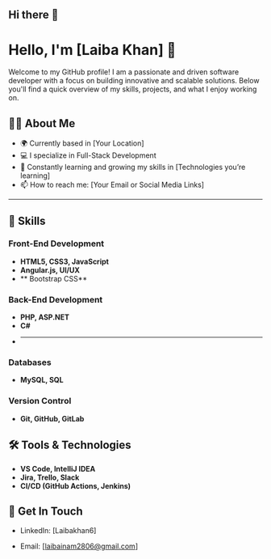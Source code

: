 ## Hi there 👋
# Hello, I'm [Laiba Khan] 👋

Welcome to my GitHub profile! I am a passionate and driven software developer with a focus on building innovative and scalable solutions. Below you'll find a quick overview of my skills, projects, and what I enjoy working on.

## 👨‍💻 About Me

- 🌍 Currently based in [Your Location]
- 💻 I specialize in Full-Stack Development
- 🌱 Constantly learning and growing my skills in [Technologies you’re learning]
- 📫 How to reach me: [Your Email or Social Media Links]

---

## 🚀 Skills

### Front-End Development
- **HTML5, CSS3, JavaScript**
- **Angular.js, UI/UX**
- ** Bootstrap CSS**

### Back-End Development
- **PHP, ASP.NET**
- **C#**
- ****

### Databases
- **MySQL, SQL**

### Version Control
- **Git, GitHub, GitLab**

## 🛠 Tools & Technologies
- **VS Code, IntelliJ IDEA**
- **Jira, Trello, Slack**
- **CI/CD (GitHub Actions, Jenkins)**

## 📣 Get In Touch

- LinkedIn: [Laibakhan6]

- Email: [laibainam2806@gmail.com]
